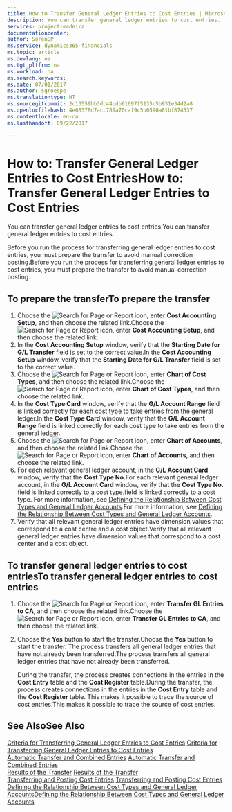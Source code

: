 ```yaml
---
title: How to Transfer General Ledger Entries to Cost Entries | Microsoft Docs
description: You can transfer general ledger entries to cost entries.
services: project-madeira
documentationcenter: 
author: SorenGP
ms.service: dynamics365-financials
ms.topic: article
ms.devlang: na
ms.tgt_pltfrm: na
ms.workload: na
ms.search.keywords: 
ms.date: 07/01/2017
ms.author: sgroespe
ms.translationtype: HT
ms.sourcegitcommit: 2c13559bb3dc44cdb61697f5135c5b931e34d2a8
ms.openlocfilehash: 4e68378d7acc789a70caf9c5b0590a81bf874337
ms.contentlocale: en-ca
ms.lasthandoff: 09/22/2017

---
```

# <a name="how-to-transfer-general-ledger-entries-to-cost-entries"></a><span data-ttu-id="93f0f-103">How to: Transfer General Ledger Entries to Cost Entries</span><span class="sxs-lookup"><span data-stu-id="93f0f-103">How to: Transfer General Ledger Entries to Cost Entries</span></span>
<span data-ttu-id="93f0f-104">You can transfer general ledger entries to cost entries.</span><span class="sxs-lookup"><span data-stu-id="93f0f-104">You can transfer general ledger entries to cost entries.</span></span>  

<span data-ttu-id="93f0f-105">Before you run the process for transferring general ledger entries to cost entries, you must prepare the transfer to avoid manual correction posting.</span><span class="sxs-lookup"><span data-stu-id="93f0f-105">Before you run the process for transferring general ledger entries to cost entries, you must prepare the transfer to avoid manual correction posting.</span></span>  

## <a name="to-prepare-the-transfer"></a><span data-ttu-id="93f0f-106">To prepare the transfer</span><span class="sxs-lookup"><span data-stu-id="93f0f-106">To prepare the transfer</span></span>  

1.  <span data-ttu-id="93f0f-107">Choose the ![Search for Page or Report](media/ui-search/search_small.png "Search for Page or Report icon") icon, enter **Cost Accounting Setup**, and then choose the related link.</span><span class="sxs-lookup"><span data-stu-id="93f0f-107">Choose the ![Search for Page or Report](media/ui-search/search_small.png "Search for Page or Report icon") icon, enter **Cost Accounting Setup**, and then choose the related link.</span></span>  
2.  <span data-ttu-id="93f0f-108">In the **Cost Accounting Setup** window, verify that the **Starting Date for G/L Transfer** field is set to the correct value.</span><span class="sxs-lookup"><span data-stu-id="93f0f-108">In the **Cost Accounting Setup** window, verify that the **Starting Date for G/L Transfer** field is set to the correct value.</span></span>  
3.  <span data-ttu-id="93f0f-109">Choose the ![Search for Page or Report](media/ui-search/search_small.png "Search for Page or Report icon") icon, enter **Chart of Cost Types**, and then choose the related link.</span><span class="sxs-lookup"><span data-stu-id="93f0f-109">Choose the ![Search for Page or Report](media/ui-search/search_small.png "Search for Page or Report icon") icon, enter **Chart of Cost Types**, and then choose the related link.</span></span>  
4.  <span data-ttu-id="93f0f-110">In the **Cost Type Card** window, verify that the **G/L Account Range** field is linked correctly for each cost type to take entries from the general ledger.</span><span class="sxs-lookup"><span data-stu-id="93f0f-110">In the **Cost Type Card** window, verify that the **G/L Account Range** field is linked correctly for each cost type to take entries from the general ledger.</span></span>  
5.  <span data-ttu-id="93f0f-111">Choose the ![Search for Page or Report](media/ui-search/search_small.png "Search for Page or Report icon") icon, enter **Chart of Accounts**, and then choose the related link.</span><span class="sxs-lookup"><span data-stu-id="93f0f-111">Choose the ![Search for Page or Report](media/ui-search/search_small.png "Search for Page or Report icon") icon, enter **Chart of Accounts**, and then choose the related link.</span></span>  
6.  <span data-ttu-id="93f0f-112">For each relevant general ledger account, in the **G/L Account Card** window, verify that the **Cost Type No.**</span><span class="sxs-lookup"><span data-stu-id="93f0f-112">For each relevant general ledger account, in the **G/L Account Card** window, verify that the **Cost Type No.**</span></span> <span data-ttu-id="93f0f-113">field is linked correctly to a cost type.</span><span class="sxs-lookup"><span data-stu-id="93f0f-113">field is linked correctly to a cost type.</span></span> <span data-ttu-id="93f0f-114">For more information, see [Defining the Relationship Between Cost Types and General Ledger Accounts](finance-defining-the-relationship-between-cost-types-and-general-ledger-accounts.md).</span><span class="sxs-lookup"><span data-stu-id="93f0f-114">For more information, see [Defining the Relationship Between Cost Types and General Ledger Accounts](finance-defining-the-relationship-between-cost-types-and-general-ledger-accounts.md).</span></span>  
7.  <span data-ttu-id="93f0f-115">Verify that all relevant general ledger entries have dimension values that correspond to a cost centre and a cost object.</span><span class="sxs-lookup"><span data-stu-id="93f0f-115">Verify that all relevant general ledger entries have dimension values that correspond to a cost center and a cost object.</span></span>  

## <a name="to-transfer-general-ledger-entries-to-cost-entries"></a><span data-ttu-id="93f0f-116">To transfer general ledger entries to cost entries</span><span class="sxs-lookup"><span data-stu-id="93f0f-116">To transfer general ledger entries to cost entries</span></span>  
1.  <span data-ttu-id="93f0f-117">Choose the ![Search for Page or Report](media/ui-search/search_small.png "Search for Page or Report icon") icon, enter **Transfer GL Entries to CA**, and then choose the related link.</span><span class="sxs-lookup"><span data-stu-id="93f0f-117">Choose the ![Search for Page or Report](media/ui-search/search_small.png "Search for Page or Report icon") icon, enter **Transfer GL Entries to CA**, and then choose the related link.</span></span>  
2.  <span data-ttu-id="93f0f-118">Choose the **Yes** button to start the transfer.</span><span class="sxs-lookup"><span data-stu-id="93f0f-118">Choose the **Yes** button to start the transfer.</span></span> <span data-ttu-id="93f0f-119">The process transfers all general ledger entries that have not already been transferred.</span><span class="sxs-lookup"><span data-stu-id="93f0f-119">The process transfers all general ledger entries that have not already been transferred.</span></span>  

    <span data-ttu-id="93f0f-120">During the transfer, the process creates connections in the entries in the **Cost Entry** table and the **Cost Register** table.</span><span class="sxs-lookup"><span data-stu-id="93f0f-120">During the transfer, the process creates connections in the entries in the **Cost Entry** table and the **Cost Register** table.</span></span> <span data-ttu-id="93f0f-121">This makes it possible to trace the source of cost entries.</span><span class="sxs-lookup"><span data-stu-id="93f0f-121">This makes it possible to trace the source of cost entries.</span></span>  

## <a name="see-also"></a><span data-ttu-id="93f0f-122">See Also</span><span class="sxs-lookup"><span data-stu-id="93f0f-122">See Also</span></span>  
 <span data-ttu-id="93f0f-123">[Criteria for Transferring General Ledger Entries to Cost Entries](finance-criteria-for-transferring-general-ledger-entries-to-cost-entries.md) </span><span class="sxs-lookup"><span data-stu-id="93f0f-123">[Criteria for Transferring General Ledger Entries to Cost Entries](finance-criteria-for-transferring-general-ledger-entries-to-cost-entries.md) </span></span>  
 <span data-ttu-id="93f0f-124">[Automatic Transfer and Combined Entries](finance-automatic-transfer-combined-entries.md) </span><span class="sxs-lookup"><span data-stu-id="93f0f-124">[Automatic Transfer and Combined Entries](finance-automatic-transfer-combined-entries.md) </span></span>  
 <span data-ttu-id="93f0f-125">[Results of the Transfer](finance-results-of-the-transfer.md) </span><span class="sxs-lookup"><span data-stu-id="93f0f-125">[Results of the Transfer](finance-results-of-the-transfer.md) </span></span>  
 <span data-ttu-id="93f0f-126">[Transferring and Posting Cost Entries](finance-transfer-and-post-cost-entries.md) </span><span class="sxs-lookup"><span data-stu-id="93f0f-126">[Transferring and Posting Cost Entries](finance-transfer-and-post-cost-entries.md) </span></span>  
 [<span data-ttu-id="93f0f-127">Defining the Relationship Between Cost Types and General Ledger Accounts</span><span class="sxs-lookup"><span data-stu-id="93f0f-127">Defining the Relationship Between Cost Types and General Ledger Accounts</span></span>](finance-defining-the-relationship-between-cost-types-and-general-ledger-accounts.md)   

